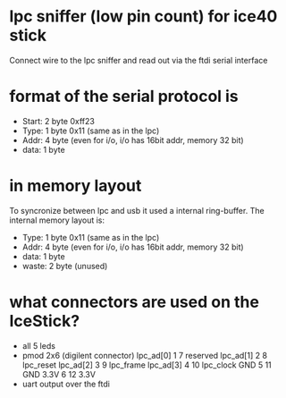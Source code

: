 # lpc sniffer (low pin count) for ice40 stick

Connect wire to the lpc sniffer and read out via the ftdi serial interface

# format of the serial protocol is

- Start: 2 byte 0xff23
- Type: 1 byte 0x11 (same as in the lpc)
- Addr: 4 byte (even for i/o, i/o has 16bit addr, memory 32 bit)
- data: 1 byte

# in memory layout

To syncronize between lpc and usb it used a internal ring-buffer. The internal memory layout is:

- Type: 1 byte 0x11 (same as in the lpc)
- Addr: 4 byte (even for i/o, i/o has 16bit addr, memory 32 bit)
- data: 1 byte
- waste: 2 byte (unused)

# what connectors are used on the IceStick?

- all 5 leds
- pmod 2x6 (digilent connector)
	lpc_ad[0] 1 7  reserved
	lpc_ad[1] 2 8  lpc_reset
	lpc_ad[2] 3 9  lpc_frame
	lpc_ad[3] 4 10 lpc_clock
	GND       5 11 GND
	3.3V      6 12 3.3V
- uart output over the ftdi

